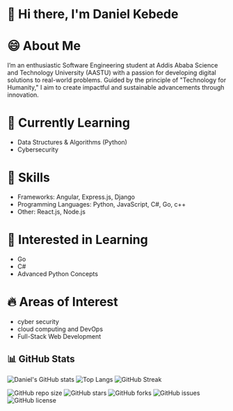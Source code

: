 # 👋 **Hi there, I'm Daniel  Kebede**

# 😄 **About Me**

I’m an enthusiastic Software Engineering student at Addis Ababa Science and Technology University (AASTU) with a passion for developing digital solutions to real-world problems. Guided by the principle of "Technology for Humanity," I aim to create impactful and sustainable advancements through innovation.

# 🌱 **Currently Learning**
+ Data Structures & Algorithms (Python)
+ Cybersecurity 
# **👀 Skills**
+ Frameworks: Angular, Express.js, Django
+ Programming Languages: Python, JavaScript, C#, Go, c++
+ Other: React.js, Node.js
# 💞️ **Interested in Learning**
+ Go
+ C#
+ Advanced Python Concepts
#  **🔥 Areas of Interest**
+ cyber security
+ cloud computing and DevOps
+ Full-Stack Web Development
  
**<!-- GitHub Stats -->**

## 📊 GitHub Stats

![Daniel's GitHub stats](https://github-readme-stats.vercel.app/api?username=Maxd646&show_icons=true&theme=radical)
![Top Langs](https://github-readme-stats.vercel.app/api/top-langs/?username=Maxd646&layout=compact&theme=radical)
![GitHub Streak](https://github-readme-streak-stats.herokuapp.com/?user=Maxd646&theme=radical)

![GitHub repo size](https://img.shields.io/github/repo-size/Maxd646/food-dashboard)
![GitHub stars](https://img.shields.io/github/stars/Maxd646/food-dashboard)
![GitHub forks](https://img.shields.io/github/forks/Maxd646/food-dashboard)
![GitHub issues](https://img.shields.io/github/issues/Maxd646/food-dashboard)
![GitHub license](https://img.shields.io/github/license/Maxd646/food-dashboard)


